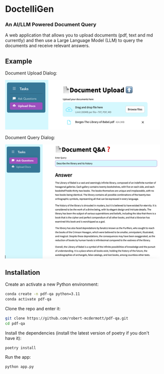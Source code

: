 # DoctelliGen
### An AI/LLM Powered Document Query

A web application that allows you to upload documents (pdf, text and md currently) and then use a Large Language Model (LLM) to query the documents and receive relevant answers.

## Example

Document Upload Dialog:

![doc upload dialog](media/upload_screen.png)

Document Query Dialog:

![doc query dialog](media/query_screen.png)


## Installation 

Create an activate a new Python environment:

```bash
conda create -n pdf-qa python=3.11
conda activate pdf-qa
```

Clone the repo and enter it:

```bash
git clone https://github.com/robert-mcdermott/pdf-qa.git
cd pdf-qa
```

Install the dependencies (install the latest version of poetry if you don't have it):

```
poetry install
```

Run the app:

```
python app.py
```